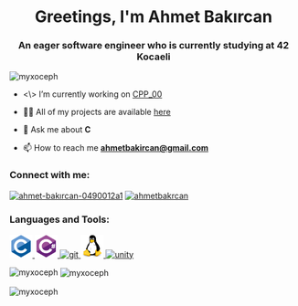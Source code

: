 <h1 align="center">Greetings, I'm Ahmet Bakırcan</h1>

<h3 align="center">An eager software engineer who is currently studying at 42 Kocaeli</h3>


<p align="left"> <img src="https://komarev.com/ghpvc/?username=myxoceph&label=Profile%20views&color=0e75b6&style=flat" alt="myxoceph" /> </p>

- <\\> I’m currently working on [CPP_00]((https://github.com/Myxoceph/CPP_00))

- 👨‍💻 All of my projects are available [here](https://github.com/Myxoceph?tab=repositories)

- 💬 Ask me about **C**

- 📫 How to reach me **ahmetbakircan@gmail.com**

<h3 align="left">Connect with me:</h3>
<p align="left">
<a href="https://linkedin.com/in/ahmet-bakırcan-0490012a1" target="blank"><img align="center" src="https://raw.githubusercontent.com/rahuldkjain/github-profile-readme-generator/master/src/images/icons/Social/linked-in-alt.svg" alt="ahmet-bakırcan-0490012a1" height="30" width="40" /></a>
<a href="https://instagram.com/ahmetbakrcan" target="blank"><img align="center" src="https://raw.githubusercontent.com/rahuldkjain/github-profile-readme-generator/master/src/images/icons/Social/instagram.svg" alt="ahmetbakrcan" height="30" width="40" /></a>
</p>

<h3 align="left">Languages and Tools:</h3>
<p align="left"> <a href="https://www.cprogramming.com/" target="_blank" rel="noreferrer"> <img src="https://raw.githubusercontent.com/devicons/devicon/master/icons/c/c-original.svg" alt="c" width="40" height="40"/> </a> <a href="https://www.w3schools.com/cs/" target="_blank" rel="noreferrer"> <img src="https://raw.githubusercontent.com/devicons/devicon/master/icons/csharp/csharp-original.svg" alt="csharp" width="40" height="40"/> </a> <a href="https://git-scm.com/" target="_blank" rel="noreferrer"> <img src="https://www.vectorlogo.zone/logos/git-scm/git-scm-icon.svg" alt="git" width="40" height="40"/> </a> <a href="https://www.linux.org/" target="_blank" rel="noreferrer"> <img src="https://raw.githubusercontent.com/devicons/devicon/master/icons/linux/linux-original.svg" alt="linux" width="40" height="40"/> </a> <a href="https://unity.com/" target="_blank" rel="noreferrer"> <img src="https://www.vectorlogo.zone/logos/unity3d/unity3d-icon.svg" alt="unity" width="40" height="40"/> </a> </p>

<p><img align="left" src="https://github-readme-stats.vercel.app/api/top-langs?username=myxoceph&show_icons=true&locale=en&layout=compact" alt="myxoceph" /></p>

<p>&nbsp;<img align="center" src="https://github-readme-stats.vercel.app/api?username=myxoceph&show_icons=true&locale=en" alt="myxoceph" /></p>

<p><img align="center" src="https://github-readme-streak-stats.herokuapp.com/?user=myxoceph&" alt="myxoceph" /></p>
